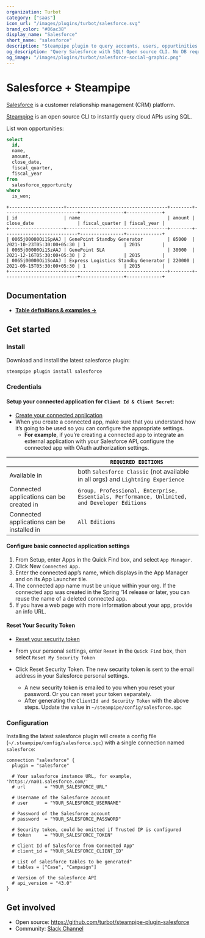 ```yaml
---
organization: Turbot
category: ["saas"]
icon_url: "/images/plugins/turbot/salesforce.svg"
brand_color: "#06ac38"
display_name: "Salesforce"
short_name: "salesforce"
description: "Steampipe plugin to query accounts, users, oppurtinities and more from your Salesforce instance."
og_description: "Query Salesforce with SQL! Open source CLI. No DB required."
og_image: "/images/plugins/turbot/salesforce-social-graphic.png"
---
```


# Salesforce + Steampipe

[Salesforce](https://www.salesforce.com/) is a customer relationship management (CRM) platform.

[Steampipe](https://steampipe.io) is an open source CLI to instantly query cloud APIs using SQL.

List won opportunities:

```sql
select
  id,
  name,
  amount,
  close_date,
  fiscal_quarter,
  fiscal_year
from
  salesforce_opportunity
where
  is_won;
```

```
+--------------------+-------------------------------------+--------+---------------------------+----------------+-------------+
| id                 | name                                | amount | close_date                | fiscal_quarter | fiscal_year |
+--------------------+-------------------------------------+--------+---------------------------+----------------+-------------+
| 0065j00000Oi1SpAAJ | GenePoint Standby Generator         | 85000  | 2021-10-23T05:30:00+05:30 | 1              | 2015        |
| 0065j00000Oi1SzAAJ | GenePoint SLA                       | 30000  | 2021-12-16T05:30:00+05:30 | 2              | 2015        |
| 0065j00000Oi1SoAAJ | Express Logistics Standby Generator | 220000 | 2021-09-15T05:30:00+05:30 | 1              | 2015        |
+--------------------+-------------------------------------+--------+---------------------------+----------------+-------------+
```

## Documentation

- **[Table definitions & examples →](/plugins/turbot/salesforce/tables)**

## Get started

### Install

Download and install the latest salesforce plugin:

```bash
steampipe plugin install salesforce
```

### Credentials

#### Setup your connected application for `Client Id & Client Secret`:

- [Create your connected application](https://trailhead.salesforce.com/en/content/learn/projects/build-a-connected-app-for-api-integration/create-a-connected-app)
- When you create a connected app, make sure that you understand how it’s going to be used so you can configure the appropriate settings.
  - **For example**, if you’re creating a connected app to integrate an external application with your Salesforce API, configure the connected app with OAuth authorization settings.

|                                            | `REQUIRED EDITIONS`                                                                           |
| ------------------------------------------ | --------------------------------------------------------------------------------------------- |
| Available in                               | both `Salesforce Classic` (not available in all orgs) and `Lightning Experience`              |
| Connected applications can be created in   | `Group, Professional, Enterprise, Essentials, Performance, Unlimited, and Developer Editions` |
| Connected applications can be installed in | `All Editions`                                                                                |

#### Configure basic connected application settings

1. From Setup, enter Apps in the Quick Find box, and select `App Manager.`
2. Click New `Connected App.`
3. Enter the connected app’s name, which displays in the App Manager and on its App Launcher tile.
4. The connected app name must be unique within your org. If the connected app was created in the Spring ‘14 release or later, you can reuse the name of a deleted connected app.
5. If you have a web page with more information about your app, provide an info URL.

#### Reset Your Security Token

- [Reset your security token](https://help.salesforce.com/articleView?id=user_security_token.htm&type=5)
- From your personal settings, enter `Reset` in the `Quick Find` box, then select `Reset My Security Token`
- Click Reset Security Token. The new security token is sent to the email address in your Salesforce personal settings.

  - A new security token is emailed to you when you reset your password. Or you can reset your token separately.
  - After generating the `ClientId and Security Token` with the above steps. Update the value in `~/steampipe/config/salesforce.spc`

### Configuration

Installing the latest salesforce plugin will create a config file (`~/.steampipe/config/salesforce.spc`) with a single connection named `salesforce`:

```hcl
connection "salesforce" {
  plugin = "salesforce"

  # Your salesforce instance URL, for example, 'https://na01.salesforce.com/'
  # url       = "YOUR_SALESFORCE_URL"

  # Username of the Salesforce account
  # user      = "YOUR_SALESFORCE_USERNAME"

  # Password of the Salesforce account
  # password  = "YOUR_SALESFORCE_PASSWORD"

  # Security token, could be omitted if Trusted IP is configured
  # token     = "YOUR_SALESFORCE_TOKEN"

  # Client Id of Salesforce from Connected App"
  # client_id = "YOUR_SALESFORCE_CLIENT_ID"

  # List of salesforce tables to be generated"
  # tables = ["Case", "Campaign"]

  # Version of the salesforce API
  # api_version = "43.0"
}
```

## Get involved

- Open source: https://github.com/turbot/steampipe-plugin-salesforce
- Community: [Slack Channel](https://steampipe.io/community/join)
